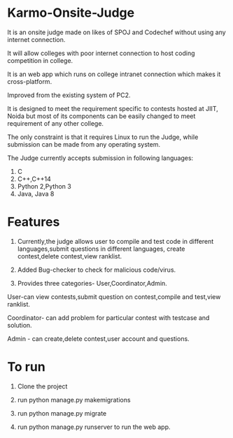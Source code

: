 # Karmo-Onsite-Judge
It is an onsite judge made on likes of SPOJ and Codechef without using any internet connection.

It will allow colleges with poor internet connection to host coding competition in college.

It is an web app which runs on college intranet connection which makes it cross-platform.

Improved from the existing system of PC2.

It is designed to meet the requirement specific to contests hosted at JIIT, Noida but most of its components can be easily changed to meet requirement of any other college.

The only constraint is that it requires Linux to run the Judge, while submission can be made from any operating system.

The Judge currently accepts submission in following languages:
1) C
2) C++,C++14
3) Python 2,Python 3
4) Java, Java 8

# Features

1) Currently,the judge allows user to compile and test code in different languages,submit questions in different languages,
  create contest,delete contest,view ranklist.
  
2) Added Bug-checker to check for malicious code/virus.

3) Provides three categories- User,Coordinator,Admin.

User-can view contests,submit question on contest,compile and test,view ranklist.

Coordinator- can add problem for particular contest with testcase and solution.

Admin - can create,delete contest,user account and questions.

# To run

1) Clone the project

2) run python manage.py makemigrations

3) run python manage.py migrate

4) run python manage.py runserver to run the web app.
